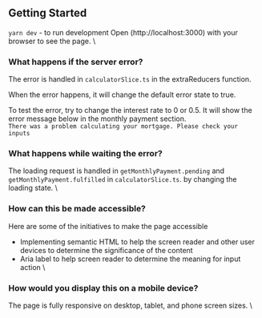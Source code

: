 ## Getting Started

`yarn dev` - to run development
Open (http://localhost:3000) with your browser to see the page.
\

### What happens if the server error?

The error is handled in `calculatorSlice.ts` in the extraReducers function.

When the error happens, it will change the default error state to true.

To test the error, try to change the interest rate to 0 or 0.5. It will show the error message below in the monthly payment section.
\
`There was a problem calculating your mortgage. Please check your inputs`

### What happens while waiting the error?

The loading request is handled in `getMonthlyPayment.pending` and `getMonthlyPayment.fulfilled` in `calculatorSlice.ts`.
by changing the loading state.
\

### How can this be made accessible?

Here are some of the initiatives to make the page accessible

- Implementing semantic HTML to help the screen reader and other user devices to determine the significance of the content
- Aria label to help screen reader to determine the meaning for input action
  \

### How would you display this on a mobile device?

The page is fully responsive on desktop, tablet, and phone screen sizes.
\
